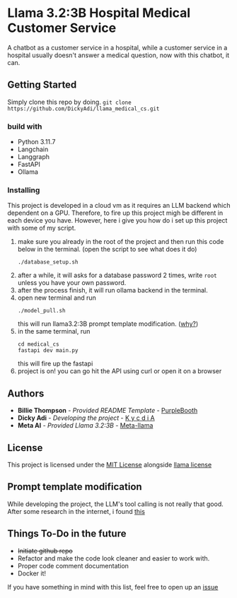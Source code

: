 # Llama 3.2:3B Hospital Medical Customer Service

A chatbot as a customer service in a hospital, while a customer service in a hospital usually doesn't answer a medical question, now with this chatbot, it can. 

## Getting Started

Simply clone this repo by doing.
`git clone https://github.com/DickyAdi/llama_medical_cs.git`

### build with

- Python 3.11.7
- Langchain
- Langgraph
- FastAPI
- Ollama

### Installing

This project is developed in a cloud vm as it requires an LLM backend which dependent on a GPU. Therefore, to fire up this project migh be different in each device you have. However, here i give you how do i set up this project with some of my script.

1. make sure you already in the root of the project and then run this code below in the terminal. (open the script to see what does it do)
    ```
    ./database_setup.sh
    ```
2. after a while, it will asks for a database password 2 times, write `root` unless you have your own password.
3. after the process finish, it will run ollama backend in the terminal.
4. open new terminal and run
    ```
    ./model_pull.sh
    ```
    this will run llama3.2:3B prompt template modification. ([why?](#prompt-template-modification))
5. in the same terminal, run
    ```
    cd medical_cs
    fastapi dev main.py
    ```
    this will fire up the fastapi
6. project is on! you can go hit the API using curl or open it on a browser

## Authors

  - **Billie Thompson** - *Provided README Template* -
    [PurpleBooth](https://github.com/PurpleBooth)
  - **Dicky Adi** - *Developing the project* -
    [K y c d i A](https://github.com/DickyAdi)
  - **Meta AI** - *Provided Llama 3.2:3B* -
    [Meta-llama](https://github.com/meta-llama)


## License

This project is licensed under the [MIT License](LICENSE) alongside [llama license](LLAMA_LICENSE)


## Prompt template modification
While developing the project, the LLM's tool calling is not really that good. After some research in the internet, i found [this](https://github.com/ollama/ollama/issues/6127#issuecomment-2264291170)

## Things To-Do in the future

 - ~~Initiate github repo~~
 - Refactor and make the code look cleaner and easier to work with.
 - Proper code comment documentation
 - Docker it!
 
If you have something in mind with this list, feel free to open up an [issue](https://github.com/DickyAdi/llama_medical_cs/issues)